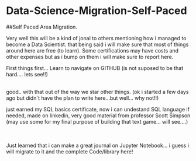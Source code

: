 # Data-Science-Migration-Self-Paced
##Self Paced Area Migration.


Very well this will be a kind of jonal to others mentioning how i managed to become a Data Scientist.
that being said i will make sure that most of things around here are free (to learn).
Some certifications may have costs and other expenses but as i bump on them i will make sure to report here.<br>


First things first... Learn to navigate on GITHUB (is not suposed to be that hard.... lets see!!)<br><br>

good.. with that out of the way we star other things. (ok i started a few days ago but didn´t have the plan to write here...but well... why not!!)<br>

just earned my SQL basics certificate, now i can undestand SQL language if needed, made on linkedin, very good material from professor Scott Simpson (may use some for my final purpose of building that text game... will see....)<br><br><br>

Just learned that i can make a great journal on Jupyter Notebook... i guess i will migrate to it and the complete Code/library here!



